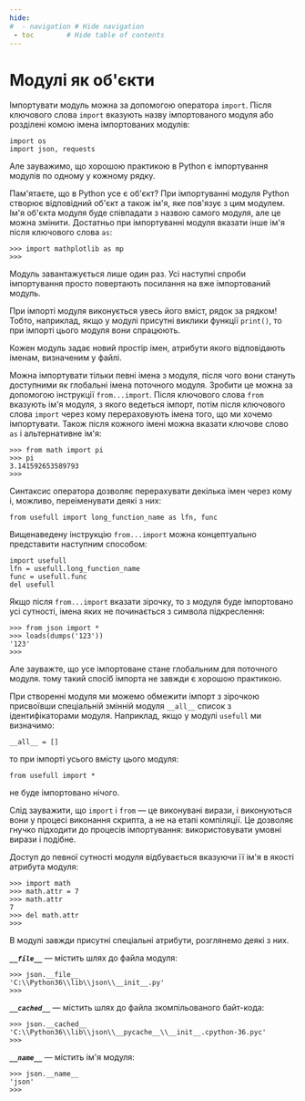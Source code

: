 ```yaml
---
hide:
#  - navigation # Hide navigation
 - toc        # Hide table of contents
---
```


<!---
Толково:
https://devpractice.ru/python-modules-and-packages/
-->

# Модулі як об'єкти

Імпортувати модуль можна за допомогою оператора `import`. 
Після ключового слова `import` вказують назву імпортованого модуля або розділені комою імена імпортованих модулів:

	import os
	import json, requests
	
Але зауважимо, що хорошою практикою в Python є імпортування модулів по одному у кожному рядку.

Пам'ятаєте, що в Python усе є об'єкт? 
При імпортуванні модуля Python створює відповідний об'єкт а також ім'я, яке пов'язує з цим модулем. 
Ім'я об'єкта модуля буде співпадати з назвою самого модуля, але це можна змінити. 
Достатньо при імпортуванні модуля вказати інше ім'я після ключового слова `as`:

	>>> import mathplotlib as mp
	>>>

Модуль завантажується лише один раз. 
Усі наступні спроби імпортування просто повертають посилання на вже імпортований модуль. 

При імпорті модуля виконується увесь його вміст, рядок за рядком! 
Тобто, наприклад, якщо у модулі присутні 
виклики функції `print()`, 
то при імпорті цього модуля вони спрацюють. 

Кожен модуль задає новий простір імен, атрибути якого відповідають іменам, визначеним у файлі.

Можна імпортувати тільки певні імена з модуля, після чого вони стануть доступними як глобальні імена поточного модуля. 
Зробити це можна за допомогою інструкції `from...import`. 
Після ключового слова `from` вказують ім'я модуля, з якого ведеться імпорт, потім після 
ключового слова `import` через кому перераховують імена того, що ми хочемо імпортувати. 
Також після кожного імені можна вказати ключове слово `as` і альтернативне ім'я:

	>>> from math import pi
	>>> pi
	3.141592653589793
	>>>
	
Синтаксис оператора дозволяє перерахувати декілька імен через кому і, можливо, переіменувати деякі з них:

	from usefull import long_function_name as lfn, func
	
Вищенаведену інструкцію `from...import` можна концептуально представити наступним способом:

	import usefull
	lfn = usefull.long_function_name
	func = usefull.func
	del usefull
	
Якщо після `from...import` вказати зірочку, 
то з модуля буде імпортовано усі сутності, 
імена яких не починається з символа підкреслення: 

	>>> from json import *
	>>> loads(dumps('123'))
	'123'
	>>>

Але зауважте, що усе імпортоване стане глобальним для поточного модуля. тому такий спосіб імпорта не завжди є хорошою практикою. 

При створенні модуля ми можемо обмежити імпорт з зірочкою  
присвоївши спеціальній змінній модуля `__all__` список з ідентифікаторами модуля. 
Наприклад, якщо у модулі `usefull` ми визначимо:

	__all__ = []
	
то при імпорті усього вмісту цього модуля:

	from usefull import *

не буде імпортовано нічого.

Слід зауважити, що `import` і `from` — це виконувані вирази, і виконуються вони у процесі виконання скрипта, а не на етапі компіляції. 
Це дозволяє гнучко підходити до процесів імпортування: використовувати умовні вирази і подібне.
	
Доступ до певної сутності модуля відбувається вказуючи її ім'я в якості атрибута модуля:

	>>> import math
	>>> math.attr = 7
	>>> math.attr
	7
	>>> del math.attr
	>>>
	
	
В модулі завжди присутні спеціальні атрибути, розглянемо деякі з них.

***`__file__`*** — містить шлях до файла модуля:

	>>> json.__file__
	'C:\\Python36\\lib\\json\\__init__.py'
	>>>
	

***`__cached__`*** — містить шлях до файла зкомпільованого байт-кода:
	
	>>> json.__cached__
	'C:\\Python36\\lib\\json\\__pycache__\\__init__.cpython-36.pyc'
	>>>

***`__name__`*** — містить ім'я модуля:

	>>> json.__name__
	'json'
	>>>


<!-- ### Оформлення коду

Згідно PEP8 імпорт модулів оформляється наступним чином:

1. Усі імпорти — на початку файла.
1. Спочатку вказуємо оператори `import`, імена модулів відсортовано у лексиграфічному порядку.
1. Потім вказуємо оператори `from...import`, імена відсортовано у лексиграфічному порядку.
1. Два порожніх рядки текста вкінці.
1. Уникаємо імпорту "з зірочкою". 
-->
